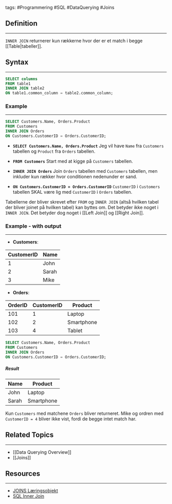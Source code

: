 tags: #Programmering #SQL #DataQuerying #Joins

## Definition 
---
``INNER JOIN`` returnerer kun rækkerne hvor der er et match i begge [[Table|tabeller]].
## Syntax
---
```sql
SELECT columns
FROM table1
INNER JOIN table2
ON table1.common_column = table2.common_column;
```
### Example
---
```sql
SELECT Customers.Name, Orders.Product
FROM Customers
INNER JOIN Orders
ON Customers.CustomerID = Orders.CustomerID;
```

- **`SELECT Customers.Name, Orders.Product`** 
  Jeg vil have ``Name`` fra ``Customers`` tabellen og ``Product`` fra ``Orders`` tabellen.

- **`FROM Customers`**
  Start med at kigge på ``Customers`` tabellen.
  
- **`INNER JOIN Orders`**
  Join ``Orders`` tabellen med ``Customers`` tabellen, men inkluder kun rækker hvor conditionen nedenunder er sand.

- **`ON Customers.CustomerID = Orders.CustomerID`**
  ``CustomerID`` i ``Customers`` tabellen SKAL være lig med ``CustomerID`` i ``Orders`` tabellen.


Tabellerne der bliver skrevet efter ``FROM`` og ``INNER JOIN`` (altså hvilken tabel der bliver joinet på hvilken tabel) kan byttes om. Det betyder ikke noget i ``INNER JOIN``. Det betyder dog noget i [[Left Join]] og [[Right Join]].


### Example - with output
---
- **Customers**:

|CustomerID|Name|
|---|---|
|1|John|
|2|Sarah|
|3|Mike|

- **Orders**:

| OrderID | CustomerID | Product    |
| ------- | ---------- | ---------- |
| 101     | 1          | Laptop     |
| 102     | 2          | Smartphone |
| 103     | 4          | Tablet     |
```SQL
SELECT Customers.Name, Orders.Product
FROM Customers
INNER JOIN Orders
ON Customers.CustomerID = Orders.CustomerID;
```

##### Result

|Name|Product|
|---|---|
|John|Laptop|
|Sarah|Smartphone|
Kun ``Customers`` med matchene ``Orders`` bliver returneret. 
Mike og ordren med ``CustomerID = 4`` bliver ikke vist, fordi de begge intet match har.

## Related Topics
---
- [[Data Querying Overview]]
- [[Joins]]

## Resources
---
- [JOINS Læringsobjekt](https://scorm.itslearning.com/data/3289/C20150/ims_import_17/scormcontent/index.html#/lessons/Xh1h5Fdn8KpTJAPPs09i5HcJfDfpkvGT)
- [SQL Inner Join](https://www.w3schools.com/sql/sql_join_inner.asp)